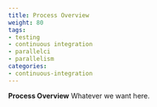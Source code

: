 ```yaml
---
title: Process Overview
weight: 80
tags:
- testing
- continuous integration
- parallelci
- parallelism
categories:
- continuous-integration
---
```


**Process Overview** Whatever we want here.